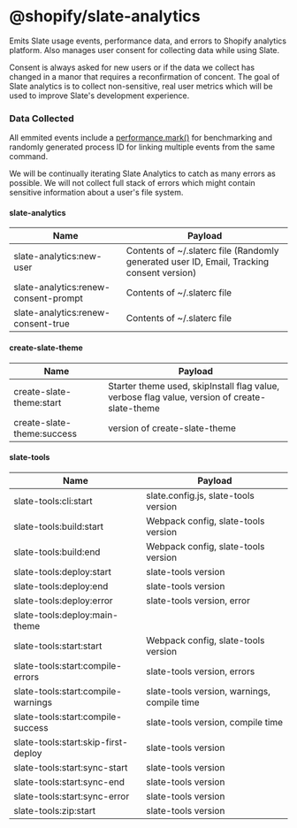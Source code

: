 # @shopify/slate-analytics

Emits Slate usage events, performance data, and errors to Shopify analytics platform. Also manages user consent for collecting data while using Slate.

Consent is always asked for new users or if the data we collect has changed in a manor that requires a reconfirmation of concent. The goal of Slate analytics is to collect non-sensitive, real user metrics which will be used to improve Slate's development experience.

### Data Collected

All emmited events include a [performance.mark()](https://nodejs.org/api/perf_hooks.html#perf_hooks_performance_mark_name) for benchmarking and randomly generated process ID for linking multiple events from the same command.

We will be continually iterating Slate Analytics to catch as many errors as possible. We will not collect full stack of errors which might contain sensitive information about a user's file system.

#### slate-analytics

| Name                                 | Payload                                                                                   |
| ------------------------------------ | ----------------------------------------------------------------------------------------- |
| slate-analytics:new-user             | Contents of ~/.slaterc file (Randomly generated user ID, Email, Tracking consent version) |
| slate-analytics:renew-consent-prompt | Contents of ~/.slaterc file                                                               |
| slate-analytics:renew-consent-true   | Contents of ~/.slaterc file                                                               |

#### create-slate-theme

| Name                       | Payload                                                                                       |
| -------------------------- | --------------------------------------------------------------------------------------------- |
| create-slate-theme:start   | Starter theme used, skipInstall flag value, verbose flag value, version of create-slate-theme |
| create-slate-theme:success | version of create-slate-theme                                                                 |

#### slate-tools

| Name                                | Payload                                     |
| ----------------------------------- | ------------------------------------------- |
| slate-tools:cli:start               | slate.config.js, slate-tools version        |
| slate-tools:build:start             | Webpack config, slate-tools version         |
| slate-tools:build:end               | Webpack config, slate-tools version         |
| slate-tools:deploy:start            | slate-tools version                         |
| slate-tools:deploy:end              | slate-tools version                         |
| slate-tools:deploy:error            | slate-tools version, error                  |
| slate-tools:deploy:main-theme       |                                             |
| slate-tools:start:start             | Webpack config, slate-tools version         |
| slate-tools:start:compile-errors    | slate-tools version, errors                 |
| slate-tools:start:compile-warnings  | slate-tools version, warnings, compile time |
| slate-tools:start:compile-success   | slate-tools version, compile time           |
| slate-tools:start:skip-first-deploy | slate-tools version                         |
| slate-tools:start:sync-start        | slate-tools version                         |
| slate-tools:start:sync-end          | slate-tools version                         |
| slate-tools:start:sync-error        | slate-tools version                         |
| slate-tools:zip:start               | slate-tools version                         |
